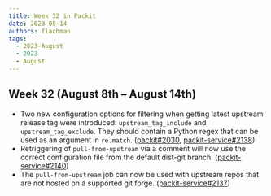 ```yaml
---
title: Week 32 in Packit
date: 2023-08-14
authors: flachman
tags:
  - 2023-August
  - 2023
  - August
---
```


## Week 32 (August 8th – August 14th)

- Two new configuration options for filtering when getting latest upstream release tag were introduced: `upstream_tag_include` and `upstream_tag_exclude`. They should contain a Python regex that can be used as an argument in `re.match`. ([packit#2030](https://github.com/packit/packit/pull/2030), [packit-service#2138](https://github.com/packit/packit-service/pull/2138))
- Retriggering of `pull-from-upstream` via a comment will now use the correct configuration file from the default dist-git branch. ([packit-service#2140](https://github.com/packit/packit-service/pull/2140))
- The `pull-from-upstream` job can now be used with upstream repos that are not hosted on a supported git forge. ([packit-service#2137](https://github.com/packit/packit-service/pull/2137))
